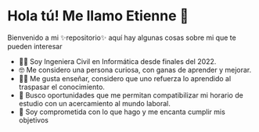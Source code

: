 # Hola tú! Me llamo Etienne 👋
Bienvenido a mi ✨repositorio✨ aquí hay algunas cosas sobre mi que te pueden interesar
 - 👩‍🎓 Soy Ingeniera Civil en Informática desde finales del 2022.
 - 🤓 Me considero una persona curiosa, con ganas de aprender y mejorar. 
 - 👩‍🏫 Me gusta enseñar, considero que uno refuerza lo aprendido al traspasar el conocimiento. 
 - 💼 Busco oportunidades que me permitan compatibilizar mi horario de estudio con un acercamiento al mundo laboral. 
 - 📅 Soy comprometida con lo que hago y me encanta cumplir mis objetivos

<!-- 
## Mis intereses del área -- >
